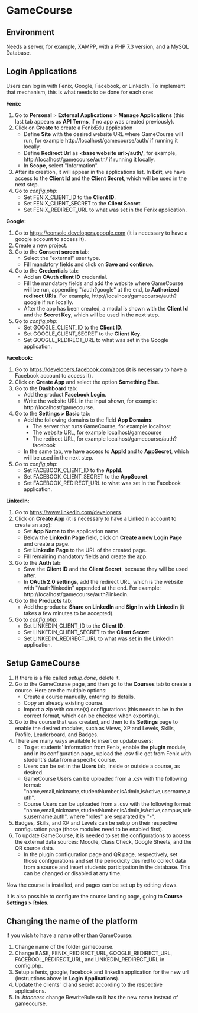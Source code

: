 GameCourse
=
Environment
---
Needs a server, for example, XAMPP, with a PHP 7.3 version, and a MySQL Database.

Login Applications
---
Users can log in with Fenix, Google, Facebook, or LinkedIn. To implement that mechanism, this is what needs to be done for each one:

**Fénix:**
  1. Go to **Personal** &gt; **External Applications** &gt; **Manage Applications** (this last tab appears as **API Terms**, if no app was created previously).
  2. Click on **Create** to create a FenixEdu application
     - Define **Site** with the desired website URL where GameCourse will run, for example http://localhost/gamecourse/auth/ if running it locally.
     - Define **Redirect Url** as **&lt;base website url&gt;/auth/**, for example, http://localhost/gamecourse/auth/ if running it locally.
     - In **Scope**, select "Information".
  3. After its creation, it will appear in the applications list. In **Edit**, we have access to the **Client Id** and the **Client Secret**, which will be used in the next step.
  4. Go to *config.php*:
     - Set FENIX_CLIENT_ID to the **Client ID**.
     - Set FENIX_CLIENT_SECRET to the **Client Secret**.
     - Set FENIX_REDIRECT_URL to what was set in the Fenix application.

**Google:**
  1. Go to https://console.developers.google.com (it is necessary to have a google account to access it).
  2. Create a new project.
  3. Go to the **Consent screen** tab:
     - Select the "external" user type.
     - Fill mandatory fields and click on **Save and continue**.
  4. Go to the **Credentials** tab:
     - Add an **OAuth client ID** credential. 
     - Fill the mandatory fields and add the website where GameCourse will be run, appending "/auth?google" at the end, to **Authorized redirect URIs**. For example, http://localhost/gamecourse/auth?google if run locally.
     - After the app has been created, a modal is shown with the **Client Id** and the **Secret Key**, which will be used in the next step.
  5. Go to *config.php*:
     - Set GOOGLE_CLIENT_ID to the **Client ID**.
     - Set GOOGLE_CLIENT_SECRET to the **Client Key**.
     - Set GOOGLE_REDIRECT_URL to what was set in the Google application.   

**Facebook:**
  1. Go to https://developers.facebook.com/apps (it is necessary to have a Facebook account to access it).
  2. Click on **Create App** and select the option **Something Else**.
  3. Go to the **Dashboard** tab:
     - Add the product **Facebook Login**.
     - Write the website URL in the input shown, for example: http://localhost/gamecourse.
  4. Go to the **Settings &gt; Basic** tab:
     - Add the following domains to the field **App Domains**:  
       - The server that runs GameCourse, for example localhost
       - The website URL, for example localhost/gamecourse
       - The redirect URL, for example localhost/gamecourse/auth?facebook
     - In the same tab, we have access to **AppId** and to **AppSecret**, which will be used in the next step.
  5. Go to *config.php*:
     - Set FACEBOOK_CLIENT_ID to the **AppId**.
     - Set FACEBOOK_CLIENT_SECRET to the **AppSecret**.
     - Set FACEBOOK_REDIRECT_URL to what was set in the Facebook application.   
 
 **LinkedIn:**
  1. Go to https://www.linkedin.com/developers.
  2. Click on **Create App** (it is necessary to have a LinkedIn account to create an app):   
     - Set **App Name** to the application name. 
     - Below the **LinkedIn Page** field, click on **Create a new Login Page** and create a page.
     - Set **LinkedIn Page** to the URL of the created page.
     - Fill remaining mandatory fields and create the app.
  3. Go to the **Auth** tab: 
     - Save the **Client ID** and the **Client Secret**, because they will be used after.
     - In **OAuth 2.0 settings**, add the redirect URL, which is the website with "/auth?linkedin" appended at the end. For example: http://localhost/gamecourse/auth?linkedin.
  4. Go to the **Products** tab:     
     - Add the products: **Share on LinkedIn** and **Sign In with LinkedIn** (it takes a few minutes to be accepted).
  5. Go to *config.php*:
     - Set LINKEDIN_CLIENT_ID to the **Client ID**.
     - Set LINKEDIN_CLIENT_SECRET to the **Client Secret**.
     - Set LINKEDIN_REDIRECT_URL to what was set in the LinkedIn application.   
 

Setup GameCourse
---
1. If there is a file called *setup.done*, delete it.
2. Go to the GameCourse page, and then go to the **Courses** tab to create a course. Here are the multiple options:
   - Create a course manually, entering its details.
   - Copy an already existing course.
   - Import a zip with course(s) configurations (this needs to be in the correct format, which can be checked when exporting).
4. Go to the course that was created, and then to its **Settings** page to enable the desired modules, such as Views, XP and Levels, Skills, Profile, Leaderboard, and Badges.
5. There are many ways available to insert or update users:
   - To get students' information from Fenix, enable the **plugin** module, and in its configuration page, upload the .csv file get from Fenix with student's data from a specific course.
   - Users can be set in the **Users** tab, inside or outside a course, as desired.
   - GameCourse Users can be uploaded from a .csv with the following format: "name,email,nickname,studentNumber,isAdmin,isActive,username,auth".
   - Course Users can be uploaded from a .csv with the following format: "name,email,nickname,studentNumber,isAdmin,isActive,campus,roles,username,auth", where "roles" are separated by "-". 
6. Badges, Skills, and XP and Levels can be setup on their respective configuration page (those modules need to be enabled first). 
7. To update GameCourse, it is needed to set the configurations to access the external data sources: Moodle, Class Check, Google Sheets, and the QR source data.
   - In the plugin configuration page and QR page, respectively, set those configurations and set the periodicity desired to collect data from a source and insert students participation in the database. This can be changed or disabled at any time.  

Now the course is installed, and pages can be set up by editing views.

It is also possible to configure the course landing page, going to **Course Settings &gt; Roles**.


Changing the name of the platform
----
If you wish to have a name other than GameCourse:

1. Change name of the folder gamecourse.
2. Change BASE, FENIX_REDIRECT_URL, GOOGLE_REDIRECT_URL, FACEBOOL_REDIRECT_URL, and LINKEDIN_REDIRECT_URL in config.php.
3. Setup a fenix, google, facebook and linkedin application for the new url (instructions above in **Login Applications**).
4. Update the clients' id and secret according to the respective applications.
5. In *.htaccess* change RewriteRule so it has the new name instead of gamecourse.
